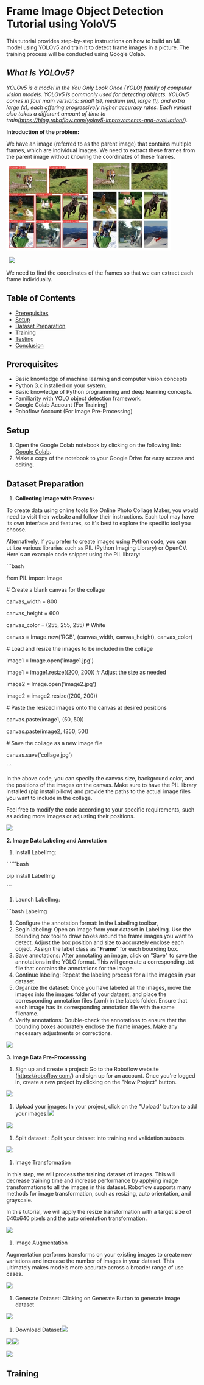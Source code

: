 ﻿# <a name="_7yjucfwkzlrj"></a>**Frame Image Object Detection Tutorial using YoloV5**

This tutorial provides step-by-step instructions on how to build an ML model using YOLOv5 and train it to detect frame images in a picture. The training process will be conducted using Google Colab.

## <a name="_jnztrr1558jr"></a>***What is YOLOv5?***
*YOLOv5 is a model in the You Only Look Once (YOLO) family of computer vision models. YOLOv5 is commonly used for detecting objects. YOLOv5 comes in four main versions: small (s), medium (m), large (l), and extra large (x), each offering progressively higher accuracy rates. Each variant also takes a different amount of time to train(<https://blog.roboflow.com/yolov5-improvements-and-evaluation/>).*

**Introduction of the problem:**

We have an image (referred to as the parent image) that contains multiple frames, which are individual images. We need to extract these frames from the parent image without knowing the coordinates of these frames.![](Aspose.Words.15fc5db4-d5ee-4887-9e41-c4bf94347574.001.jpeg)![](Aspose.Words.15fc5db4-d5ee-4887-9e41-c4bf94347574.002.jpeg)

` `![](Aspose.Words.15fc5db4-d5ee-4887-9e41-c4bf94347574.003.png)






We need to find the coordinates of the frames so that we can extract each frame individually.
## <a name="_hrc1k1flb6cr"></a>**Table of Contents**
- [Prerequisites](https://dillinger.io/#prerequisites)
- [Setup](https://dillinger.io/#setup)
- [Dataset Preparation](https://dillinger.io/#dataset-preparation)
- [Training](https://dillinger.io/#training)
- [Testing](https://dillinger.io/#testing)
- [Conclusion](https://dillinger.io/#conclusion)
## <a name="_itvtuswe53x7"></a>**Prerequisites**
- Basic knowledge of machine learning and computer vision concepts
- Python 3.x installed on your system.
- Basic knowledge of Python programming and deep learning concepts.
- Familiarity with YOLO object detection framework.
- Google Colab Account (For Training)
- Roboflow Account  (For Image Pre-Processing)
##
## <a name="_ffcvjpou1sb8"></a><a name="_k3k3xltxip22"></a>**Setup**
1. Open the Google Colab notebook by clicking on the following link: [Google Colab](https://colab.research.google.com/).
1. Make a copy of the notebook to your Google Drive for easy access and editing.
## <a name="_ydgapy4lw8e"></a>**Dataset Preparation**
1. **Collecting Image with Frames:**

To create data using online tools like Online Photo Collage Maker, you would need to visit their website and follow their instructions. Each tool may have its own interface and features, so it's best to explore the specific tool you choose.

Alternatively, if you prefer to create images using Python code, you can utilize various libraries such as PIL (Python Imaging Library) or OpenCV. Here's an example code snippet using the PIL library:

\```bash	

from PIL import Image

\# Create a blank canvas for the collage

canvas\_width = 800

canvas\_height = 600

canvas\_color = (255, 255, 255)  # White

canvas = Image.new('RGB', (canvas\_width, canvas\_height), canvas\_color)

\# Load and resize the images to be included in the collage

image1 = Image.open('image1.jpg')

image1 = image1.resize((200, 200))  # Adjust the size as needed

image2 = Image.open('image2.jpg')

image2 = image2.resize((200, 200))

\# Paste the resized images onto the canvas at desired positions

canvas.paste(image1, (50, 50))

canvas.paste(image2, (350, 50))

\# Save the collage as a new image file

canvas.save('collage.jpg')

\```

In the above code, you can specify the canvas size, background color, and the positions of the images on the canvas. Make sure to have the PIL library installed (pip install pillow) and provide the paths to the actual image files you want to include in the collage.

Feel free to modify the code according to your specific requirements, such as adding more images or adjusting their positions.

![](Aspose.Words.15fc5db4-d5ee-4887-9e41-c4bf94347574.004.png)

**2. Image Data Labeling and Annotation**

1. Install LabelImg: 

`	````bash 

pip install LabelImg

*```*

1. Launch LabelImg: 

\```bash Labelmg

1. Configure the annotation format: In the LabelImg toolbar, 
1. Begin labeling: Open an image from your dataset in LabelImg. Use the bounding box tool to draw boxes around the frame images you want to detect. Adjust the box position and size to accurately enclose each object. Assign the label class as "**Frame**" for each bounding box.
1. Save annotations: After annotating an image, click on "Save" to save the annotations in the YOLO format. This will generate a corresponding .txt file that contains the annotations for the image.
1. Continue labeling: Repeat the labeling process for all the images in your dataset.
1. Organize the dataset: Once you have labeled all the images, move the images into the images folder of your dataset, and place the corresponding annotation files (.xml) in the labels folder. Ensure that each image has its corresponding annotation file with the same filename.
1. Verify annotations: Double-check the annotations to ensure that the bounding boxes accurately enclose the frame images. Make any necessary adjustments or corrections.

![](Aspose.Words.15fc5db4-d5ee-4887-9e41-c4bf94347574.005.png)

**3. Image Data Pre-Processsing**

1. Sign up and create a project: Go to the Roboflow website (<https://roboflow.com/>) and sign up for an account. Once you're logged in, create a new project by clicking on the "New Project" button.

![](Aspose.Words.15fc5db4-d5ee-4887-9e41-c4bf94347574.006.png)


1. Upload your images: In your project, click on the "Upload" button to add your images.![](Aspose.Words.15fc5db4-d5ee-4887-9e41-c4bf94347574.007.png)

















![](Aspose.Words.15fc5db4-d5ee-4887-9e41-c4bf94347574.008.png)






















1. Split dataset : Split your dataset into training and validation subsets. 

![](Aspose.Words.15fc5db4-d5ee-4887-9e41-c4bf94347574.009.png)





















1. Image Transformation

In this step, we will process the training dataset of images. This will decrease training time and increase performance by applying image transformations to all the images in this dataset. Roboflow supports many methods for image transformation, such as resizing, auto orientation, and grayscale.

In this tutorial, we will apply the resize transformation with a target size of 640x640 pixels and the auto orientation transformation.

![](Aspose.Words.15fc5db4-d5ee-4887-9e41-c4bf94347574.010.png)

1. Image Augmentation

Augmentation performs transforms on your existing images to create new variations and increase the number of images in your dataset. This ultimately makes models more accurate across a broader range of use cases.

![](Aspose.Words.15fc5db4-d5ee-4887-9e41-c4bf94347574.011.png)











1. Generate Dataset: Clicking on Generate Button to generate image dataset

![](Aspose.Words.15fc5db4-d5ee-4887-9e41-c4bf94347574.012.png)




1. Download Dataset![](Aspose.Words.15fc5db4-d5ee-4887-9e41-c4bf94347574.013.png)














![](Aspose.Words.15fc5db4-d5ee-4887-9e41-c4bf94347574.014.png)![](Aspose.Words.15fc5db4-d5ee-4887-9e41-c4bf94347574.015.png)










![](Aspose.Words.15fc5db4-d5ee-4887-9e41-c4bf94347574.016.png)










##
## <a name="_n9xq8fvcy83w"></a><a name="_snepr2ybbjum"></a>**Training**

